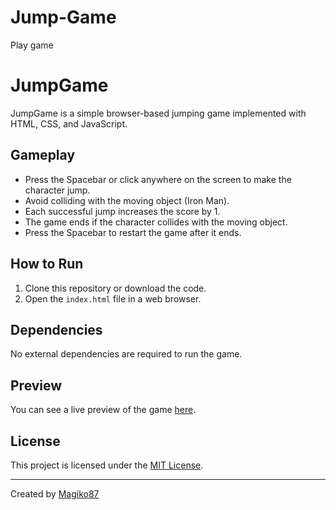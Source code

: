 # Jump-Game
Play game
# JumpGame

JumpGame is a simple browser-based jumping game implemented with HTML, CSS, and JavaScript.

## Gameplay

- Press the Spacebar or click anywhere on the screen to make the character jump.
- Avoid colliding with the moving object (Iron Man).
- Each successful jump increases the score by 1.
- The game ends if the character collides with the moving object.
- Press the Spacebar to restart the game after it ends.

## How to Run

1. Clone this repository or download the code.
2. Open the `index.html` file in a web browser.

## Dependencies

No external dependencies are required to run the game.

## Preview

You can see a live preview of the game [here]([https://example.com](https://magiko87.github.io/PortFolio/Progetti/JumpGame/index.html)).

## License

This project is licensed under the [MIT License](LICENSE).

---

Created by [Magiko87](https://github.com/Magiko87)
